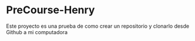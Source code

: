 # PreCourse-Henry
Este proyecto es una prueba de como crear un repositorio y clonarlo desde Github a mi computadora
